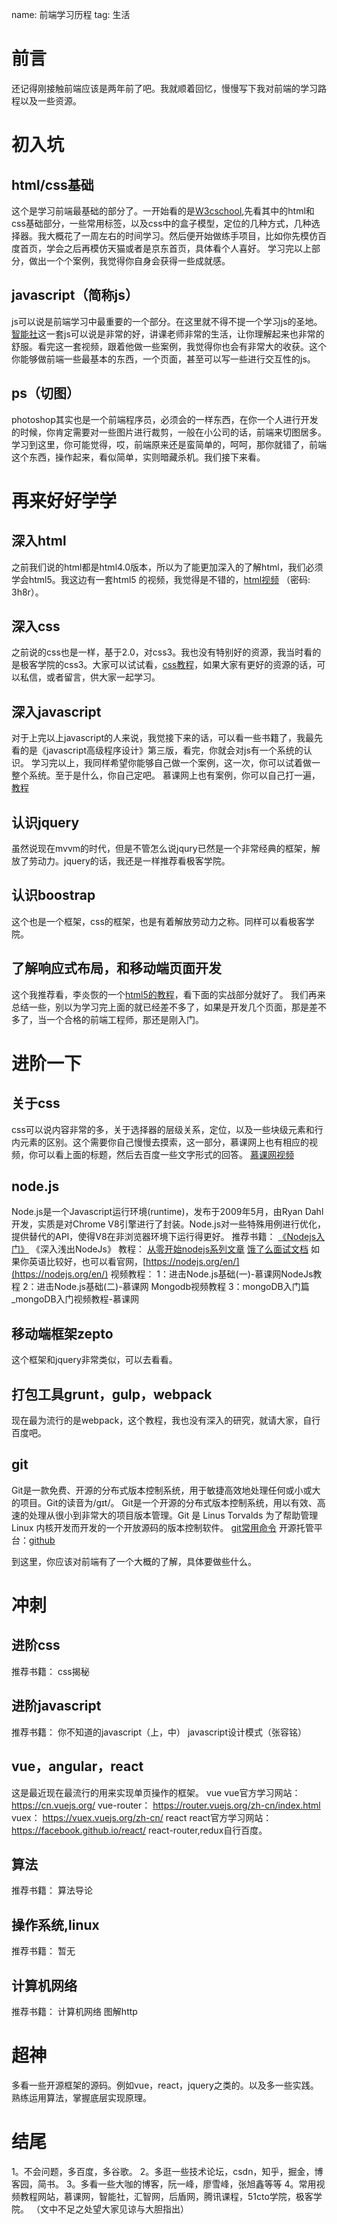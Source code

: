 name: 前端学习历程
tag: 生活



# 前言
还记得刚接触前端应该是两年前了吧。我就顺着回忆，慢慢写下我对前端的学习路程以及一些资源。
# 初入坑
## html/css基础
这个是学习前端最基础的部分了。一开始看的是[W3cschool](http://www.w3school.com.cn/),先看其中的html和css基础部分，一些常用标签，以及css中的盒子模型，定位的几种方式，几种选择器。我大概花了一周左右的时间学习。然后便开始做练手项目，比如你先模仿百度首页，学会之后再模仿天猫或者是京东首页，具体看个人喜好。
学习完以上部分，做出一个个案例，我觉得你自身会获得一些成就感。
## javascript（简称js）
js可以说是前端学习中最重要的一个部分。在这里就不得不提一个学习js的圣地。[智能社](http://www.zhinengshe.com/video.html)这一套js可以说是非常的好，讲课老师非常的生活，让你理解起来也非常的舒服。看完这一套视频，跟着他做一些案例，我觉得你也会有非常大的收获。这个你能够做前端一些最基本的东西，一个页面，甚至可以写一些进行交互性的js。
## ps（切图）
photoshop其实也是一个前端程序员，必须会的一样东西，在你一个人进行开发的时候，你肯定需要对一些图片进行裁剪，一般在小公司的话，前端来切图居多。
学习到这里，你可能觉得，哎，前端原来还是蛮简单的，呵呵，那你就错了，前端这个东西，操作起来，看似简单，实则暗藏杀机。我们接下来看。

# 再来好好学学
## 深入html
之前我们说的html都是html4.0版本，所以为了能更加深入的了解html，我们必须学会html5。我这边有一套html5 的视频，我觉得是不错的，[html视频](https://pan.baidu.com/s/1kUYCkGv) （密码: 3h8r）。
## 深入css
之前说的css也是一样，基于2.0，对css3。我也没有特别好的资源，我当时看的是极客学院的css3。大家可以试试看，[css教程](http://www.jikexueyuan.com/course/966.html)，如果大家有更好的资源的话，可以私信，或者留言，供大家一起学习。
## 深入javascript
对于上完以上javascript的人来说，我觉接下来的话，可以看一些书籍了，我最先看的是《javascript高级程序设计》第三版，看完，你就会对js有一个系统的认识。
学习完以上，我同样希望你能够自己做一个案例，这一次，你可以试着做一整个系统。至于是什么，你自己定吧。
慕课网上也有案例，你可以自己打一遍，[教程](http://www.imooc.com/learn/100)
## 认识jquery
虽然说现在mvvm的时代，但是不管怎么说jqury已然是一个非常经典的框架，解放了劳动力。jquery的话，我还是一样推荐看极客学院。
## 认识boostrap
这个也是一个框架，css的框架，也是有着解放劳动力之称。同样可以看极客学院。
## 了解响应式布局，和移动端页面开发
这个我推荐看，李炎恢的一个[html5的教程](http://class.qq.com/class/11399.html)，看下面的实战部分就好了。
我们再来总结一些，别以为学习完上面的就已经差不多了，如果是开发几个页面，那是差不多了，当一个合格的前端工程师，那还是刚入门。
# 进阶一下
## 关于css
css可以说内容非常的多，关于选择器的层级关系，定位，以及一些块级元素和行内元素的区别。这个需要你自己慢慢去摸索，这一部分，慕课网上也有相应的视频，你可以看上面的标题，然后去百度一些文字形式的回答。
[慕课网视频](http://www.imooc.com/course/list?c=html&type=1)
## node.js
Node.js是一个Javascript运行环境(runtime)，发布于2009年5月，由Ryan Dahl开发，实质是对Chrome V8引擎进行了封装。Node.js对一些特殊用例进行优化，提供替代的API，使得V8在非浏览器环境下运行得更好。
推荐书籍：
[《Nodejs入门》](https://www.nodebeginner.org/index-zh-cn.html)
《深入浅出NodeJs》
教程：
[从零开始nodejs系列文章](http://blog.fens.me/series-nodejs/)
[饿了么面试文档](https://github.com/ElemeFE/node-interview)
如果你英语比较好，也可以看官网，[https://nodejs.org/en/](https://nodejs.org/en/)
视频教程：
1：进击Node.js基础(一)-慕课网NodeJs教程
2：进击Node.js基础(二)-慕课网
Mongodb视频教程
3：mongoDB入门篇_mongoDB入门视频教程-慕课网
## 移动端框架zepto
这个框架和jquery非常类似，可以去看看。
## 打包工具grunt，gulp，webpack
现在最为流行的是webpack，这个教程，我也没有深入的研究，就请大家，自行百度吧。
## git
Git是一款免费、开源的分布式版本控制系统，用于敏捷高效地处理任何或小或大的项目。Git的读音为/gɪt/。 Git是一个开源的分布式版本控制系统，用以有效、高速的处理从很小到非常大的项目版本管理。Git 是 Linus Torvalds 为了帮助管理 Linux 内核开发而开发的一个开放源码的版本控制软件。
[git常用命令](http://www.cnblogs.com/cspku/articles/Git_cmds.html)
开源托管平台：[github](https://github.com/)

到这里，你应该对前端有了一个大概的了解，具体要做些什么。
# 冲刺
## 进阶css
推荐书籍：
css揭秘
## 进阶javascript
推荐书籍：
你不知道的javascript（上，中）
javascript设计模式（张容铭）
## vue，angular，react
这是最近现在最流行的用来实现单页操作的框架。
vue
vue官方学习网站：
https://cn.vuejs.org/
vue-router：
https://router.vuejs.org/zh-cn/index.html
vuex：
https://vuex.vuejs.org/zh-cn/
react
react官方学习网站：
https://facebook.github.io/react/
react-router,redux自行百度。
## 算法
推荐书籍：
算法导论
## 操作系统,linux
推荐书籍：
暂无
## 计算机网络
推荐书籍：
计算机网络
图解http
# 超神
多看一些开源框架的源码。例如vue，react，jquery之类的。以及多一些实践。熟练运用算法，掌握底层实现原理。

# 结尾
1。不会问题，多百度，多谷歌。
2。多逛一些技术论坛，csdn，知乎，掘金，博客园，简书。
3。多看一些大咖的博客，阮一峰，廖雪峰，张旭鑫等等
4。常用视频教程网站，慕课网，智能社，汇智网，后盾网，腾讯课程，51cto学院，极客学院。
（文中不足之处望大家见谅与大胆指出）